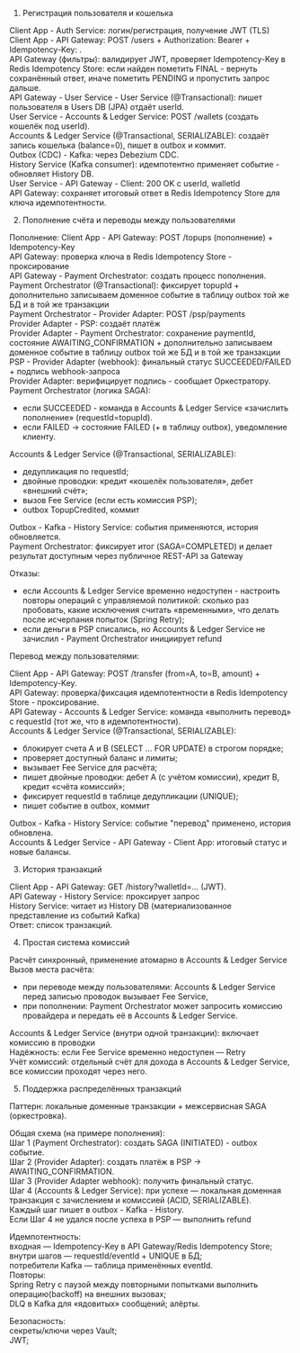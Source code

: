 1. Регистрация пользователя и кошелька

Client App - Auth Service: логин/регистрация, получение JWT (TLS)  
Client App - API Gateway: POST /users + Authorization: Bearer <JWT> + Idempotency-Key: <uuid>.  
API Gateway (фильтры): валидирует JWT, проверяет Idempotency-Key в Redis Idempotency Store: если найден пометить FINAL - вернуть сохранённый ответ, иначе пометить PENDING и пропустить запрос дальше.  
API Gateway - User Service - User Service (@Transactional): пишет пользователя в Users DB (JPA) отдаёт userId.  
User Service - Accounts & Ledger Service: POST /wallets (создать кошелёк под userId).  
Accounts & Ledger Service (@Transactional, SERIALIZABLE): создаёт запись кошелька (balance=0), пишет в outbox и коммит.  
Outbox (CDC) - Kafka: через Debezium CDC.  
History Service (Kafka consumer): идемпотентно применяет событие - обновляет History DB.  
User Service - API Gateway - Client: 200 OK с userId, walletId  
API Gateway: сохраняет итоговый ответ в Redis Idempotency Store для ключа идемпотентности.  


2. Пополнение счёта и переводы между пользователями

Пополнение:
Client App - API Gateway: POST /topups (пополнение) + Idempotency-Key  
API Gateway: проверка ключа в Redis Idempotency Store - проксирование  
API Gateway - Payment Orchestrator: создать процесс пополнения.  
Payment Orchestrator (@Transactional): фиксирует topupId + дополнительно записываем доменное событие в таблицу outbox той же БД и в той же транзакции  
Payment Orchestrator - Provider Adapter: POST /psp/payments  
Provider Adapter - PSP: создаёт платёж  
Provider Adapter - Payment Orchestrator: сохранение paymentId, состояние AWAITING_CONFIRMATION + дополнительно записываем доменное событие в таблицу outbox той же БД и в той же транзакции  
PSP - Provider Adapter (webhook): финальный статус SUCCEEDED/FAILED + подпись webhook-запроса  
Provider Adapter: верифицирует подпись - сообщает Оркестратору.  
Payment Orchestrator (логика SAGA):
- если SUCCEEDED - команда в Accounts & Ledger Service «зачислить пополнение» (requestId=topupId).
- если FAILED → состояние FAILED (+ в таблицу outbox), уведомление клиенту.

Accounts & Ledger Service (@Transactional, SERIALIZABLE):
- дедупликация по requestId;
- двойные проводки: кредит «кошелёк пользователя», дебет «внешний счёт»;
- вызов Fee Service (если есть комиссия PSP);
- outbox TopupCredited, коммит

Outbox - Kafka - History Service: события применяются, история обновляется.  
Payment Orchestrator: фиксирует итог (SAGA=COMPLETED) и делает результат доступным через публичное REST-API за Gateway  

Отказы:
- если Accounts & Ledger Service временно недоступен - настроить повторы операций с управляемой политикой: сколько раз пробовать, какие исключения считать «временными», что делать после исчерпания попыток (Spring Retry);  
- если деньги в PSP списались, но Accounts & Ledger Service не зачислил - Payment Orchestrator инициирует refund  

Перевод между пользователями:

Client App - API Gateway: POST /transfer (from=A, to=B, amount) + Idempotency-Key.  
API Gateway: проверка/фиксация идемпотентности в Redis Idempotency Store - проксирование.  
API Gateway - Accounts & Ledger Service: команда «выполнить перевод» с requestId (тот же, что в идемпотентности).  
Accounts & Ledger Service (@Transactional, SERIALIZABLE):
- блокирует счета A и B (SELECT ... FOR UPDATE) в строгом порядке;
- проверяет доступный баланс и лимиты;
- вызывает Fee Service для расчёта;
- пишет двойные проводки: дебет A (с учётом комиссии), кредит B, кредит «счёта комиссий»;
- фиксирует requestId в таблице дедупликации (UNIQUE);
- пишет событие в outbox, коммит

Outbox - Kafka - History Service: событие "перевод" применено, история обновлена.  
Accounts & Ledger Service - API Gateway - Client App: итоговый статус и новые балансы.  

3. История транзакций

Client App - API Gateway: GET /history?walletId=... (JWT).  
API Gateway - History Service: проксирует запрос  
History Service: читает из History DB (материализованное представление из событий Kafka)  
Ответ: список транзакций.  

4. Простая система комиссий

Расчёт синхронный, применение атомарно в Accounts & Ledger Service  
Вызов места расчёта:  
- при переводе между пользователями: Accounts & Ledger Service перед записью проводок вызывает Fee Service,  
- при пополнении: Payment Orchestrator может запросить комиссию провайдера и передать её в Accounts & Ledger Service.

Accounts & Ledger Service (внутри одной транзакции): включает комиссию в проводки  
Надёжность: если Fee Service временно недоступен — Retry  
Учёт комиссий: отдельный счёт для дохода в Accounts & Ledger Service, все комиссии проходят через него.  

5. Поддержка распределённых транзакций

Паттерн: локальные доменные транзакции + межсервисная SAGA (оркестровка).  

Общая схема (на примере пополнения):  
Шаг 1 (Payment Orchestrator): создать SAGA (INITIATED) - outbox событие.  
Шаг 2 (Provider Adapter): создать платёж в PSP → AWAITING_CONFIRMATION.  
Шаг 3 (Provider Adapter webhook): получить финальный статус.  
Шаг 4 (Accounts & Ledger Service): при успехе — локальная доменная транзакция с зачислением и комиссией (ACID, SERIALIZABLE).  
Каждый шаг пишет в outbox - Kafka - History.  
Если Шаг 4 не удался после успеха в PSP — выполнить refund  

Идемпотентность:  
входная — Idempotency-Key в API Gateway/Redis Idempotency Store;  
внутри шагов — requestId/eventId + UNIQUE в БД;  
потребители Kafka — таблица применённых eventId.  
Повторы:  
Spring Retry с паузой между повторными попытками выполнить операцию(backoff) на внешних вызовах;  
DLQ в Kafka для «ядовитых» сообщений; алёрты.  

Безопасность:  
секреты/ключи через Vault;  
JWT;
